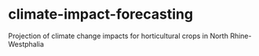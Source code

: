 # climate-impact-forecasting
Projection of climate change impacts for horticultural crops in North Rhine-Westphalia
